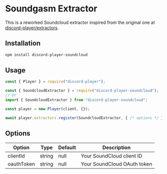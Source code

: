 # Soundgasm Extractor

This is a reworked Soundcloud extractor inspired from the original one at [discord-player/extractors](SoundCloudExtractor).

## Installation

```bash
npm install discord-player-soundcloud
```

## Usage

```js
const { Player } = require("discord-player");

const { SoundcloudExtractor } = require("discord-player-soundcloud");
// Or
import { SoundcloudExtractor } from "discord-player-soundcloud";

const player = new Player(client, {});

await player.extractors.register(SoundcloudExtractor, { /* options */ });
```

## Options

| Option | Type | Default | Description |
| --- | --- | --- | --- |
| clientId | string | null | Your SoundCloud client ID |
| oauthToken | string | null | Your SoundCloud OAuth token |